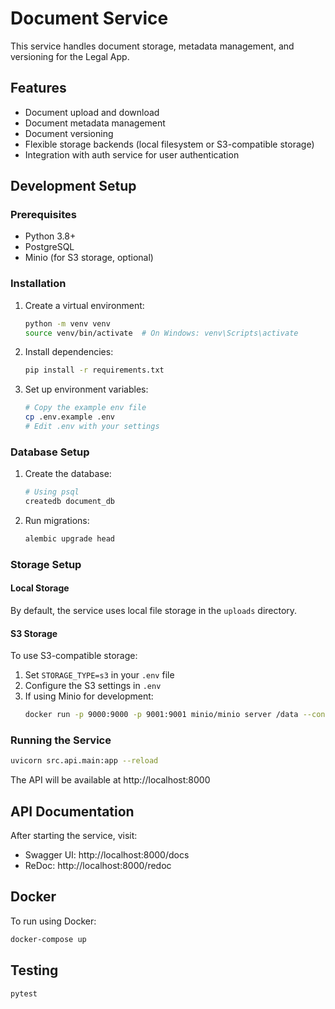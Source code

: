 # Document Service

This service handles document storage, metadata management, and versioning for the Legal App.

## Features

- Document upload and download
- Document metadata management
- Document versioning
- Flexible storage backends (local filesystem or S3-compatible storage)
- Integration with auth service for user authentication

## Development Setup

### Prerequisites

- Python 3.8+
- PostgreSQL
- Minio (for S3 storage, optional)

### Installation

1. Create a virtual environment:
   ```bash
   python -m venv venv
   source venv/bin/activate  # On Windows: venv\Scripts\activate
   ```

2. Install dependencies:
   ```bash
   pip install -r requirements.txt
   ```

3. Set up environment variables:
   ```bash
   # Copy the example env file
   cp .env.example .env
   # Edit .env with your settings
   ```

### Database Setup

1. Create the database:
   ```bash
   # Using psql
   createdb document_db
   ```

2. Run migrations:
   ```bash
   alembic upgrade head
   ```

### Storage Setup

#### Local Storage
By default, the service uses local file storage in the `uploads` directory.

#### S3 Storage
To use S3-compatible storage:

1. Set `STORAGE_TYPE=s3` in your `.env` file
2. Configure the S3 settings in `.env`
3. If using Minio for development:
   ```bash
   docker run -p 9000:9000 -p 9001:9001 minio/minio server /data --console-address ":9001"
   ```

### Running the Service

```bash
uvicorn src.api.main:app --reload
```

The API will be available at http://localhost:8000

## API Documentation

After starting the service, visit:
- Swagger UI: http://localhost:8000/docs
- ReDoc: http://localhost:8000/redoc

## Docker

To run using Docker:

```bash
docker-compose up
```

## Testing

```bash
pytest
``` 
